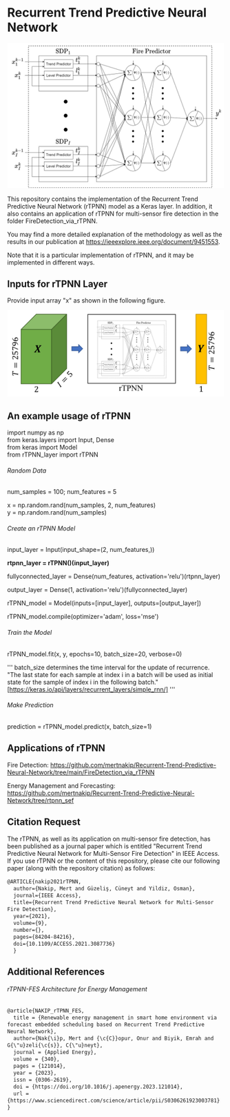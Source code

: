 # Recurrent Trend Predictive Neural Network


![Alt text](Figures/rTPNN-FireDetector.jpg?raw=true "Title")

This repository contains the implementation of the Recurrent Trend Predictive Neural Network (rTPNN) model as a Keras layer. In addition, it also contains an application of rTPNN for multi-sensor fire detection in the folder FireDetection_via_rTPNN.

You may find a more detailed explanation of the methodology as well as the results in our publication at https://ieeexplore.ieee.org/document/9451553.

Note that it is a particular implementation of rTPNN, and it may be implemented in different ways.

## Inputs for rTPNN Layer

Provide input array "x" as shown in the following figure. 

![Alt text](Figures/Tensor.PNG?raw=true "Title")


## An example usage of rTPNN 

import numpy as np  
from keras.layers import Input, Dense  
from keras import Model  
from rTPNN_layer import rTPNN  


###### Random Data

num_samples = 100; 
num_features = 5

x = np.random.rand(num_samples, 2, num_features)  
y = np.random.rand(num_samples) 




###### Create an rTPNN Model

input_layer = Input(input_shape=(2, num_features,))

**rtpnn_layer = rTPNN()(input_layer)**

fullyconnected_layer = Dense(num_features, activation='relu')(rtpnn_layer)

output_layer = Dense(1, activation='relu')(fullyconnected_layer)


rTPNN_model = Model(inputs=[input_layer], outputs=[output_layer])

rTPNN_model.compile(optimizer='adam', loss='mse')  


###### Train the Model

rTPNN_model.fit(x, y, epochs=10, batch_size=20, verbose=0) 

'''
batch_size determines the time interval for the update of recurrence. "The last state for each sample at index i in a batch will be used as initial state for the sample of index i in the following batch." [https://keras.io/api/layers/recurrent_layers/simple_rnn/]
'''

###### Make Prediction


prediction = rTPNN_model.predict(x, batch_size=1) 


## Applications of rTPNN


Fire Detection: https://github.com/mertnakip/Recurrent-Trend-Predictive-Neural-Network/tree/main/FireDetection_via_rTPNN 

Energy Management and Forecasting: https://github.com/mertnakip/Recurrent-Trend-Predictive-Neural-Network/tree/rtpnn_sef 


## Citation Request 
The rTPNN, as well as its application on multi-sensor fire detection, has been published as a journal paper which is entitled "Recurrent Trend Predictive Neural Network for Multi-Sensor Fire Detection" in IEEE Access. If you use rTPNN or the content of this repository, please cite our following paper (along with the repository citation) as follows: 

```
@ARTICLE{nakip2021rTPNN,  
  author={Nakip, Mert and Güzeliş, Cüneyt and Yildiz, Osman},  
  journal={IEEE Access},  
  title={Recurrent Trend Predictive Neural Network for Multi-Sensor Fire Detection},  
  year={2021},  
  volume={9},  
  number={},  
  pages={84204-84216},  
  doi={10.1109/ACCESS.2021.3087736}  
  }
  ```

## Additional References 

###### rTPNN-FES Architecture for Energy Management

```
@article{NAKIP_rTPNN_FES,
  title = {Renewable energy management in smart home environment via forecast embedded scheduling based on Recurrent Trend Predictive Neural Network},
  author={Nak{\i}p, Mert and {\c{C}}opur, Onur and Biyik, Emrah and G{\"u}zeli{\c{s}}, C{\"u}neyt},
  journal = {Applied Energy},
  volume = {340},
  pages = {121014},
  year = {2023},
  issn = {0306-2619},
  doi = {https://doi.org/10.1016/j.apenergy.2023.121014},
  url = {https://www.sciencedirect.com/science/article/pii/S0306261923003781}
}
```
